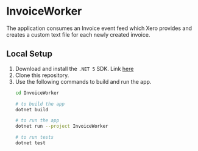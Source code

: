 # InvoiceWorker

The application consumes an Invoice event feed which Xero provides and creates a custom text file for each newly created invoice.


## Local Setup

1. Download and install the `.NET 5` SDK. Link [here](https://dotnet.microsoft.com/download)
2. Clone this repository.
3. Use the following commands to build and run the app.
    ```bash
    cd InvoiceWorker

    # to build the app
    dotnet build

    # to run the app
    dotnet run --project InvoiceWorker

    # to run tests
    dotnet test
    ```